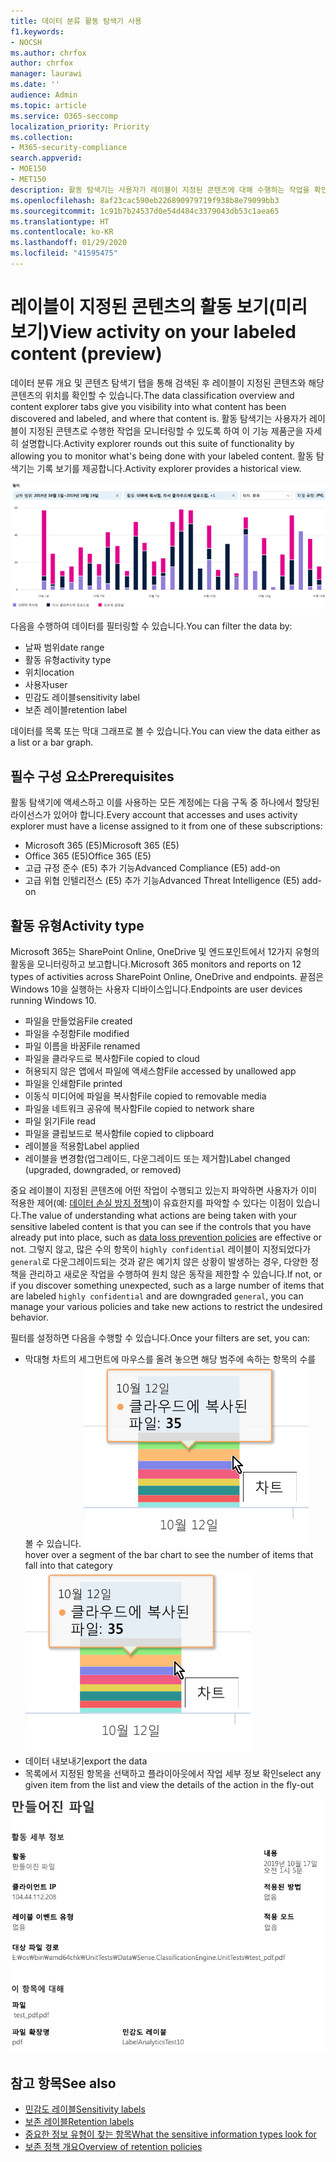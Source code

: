 ```yaml
---
title: 데이터 분류 활동 탐색기 사용
f1.keywords:
- NOCSH
ms.author: chrfox
author: chrfox
manager: laurawi
ms.date: ''
audience: Admin
ms.topic: article
ms.service: O365-seccomp
localization_priority: Priority
ms.collection:
- M365-security-compliance
search.appverid:
- MOE150
- MET150
description: 활동 탐색기는 사용자가 레이블이 지정된 콘텐츠에 대해 수행하는 작업을 확인하고 필터링하여 데이터 분류 기능을 자세히 설명합니다.
ms.openlocfilehash: 8af23cac590eb226890979719f938b8e79099bb3
ms.sourcegitcommit: 1c91b7b24537d0e54d484c3379043db53c1aea65
ms.translationtype: HT
ms.contentlocale: ko-KR
ms.lasthandoff: 01/29/2020
ms.locfileid: "41595475"
---
```

# <a name="view-activity-on-your-labeled-content-preview"></a><span data-ttu-id="7384f-103">레이블이 지정된 콘텐츠의 활동 보기(미리 보기)</span><span class="sxs-lookup"><span data-stu-id="7384f-103">View activity on your labeled content (preview)</span></span>

<span data-ttu-id="7384f-104">데이터 분류 개요 및 콘텐츠 탐색기 탭을 통해 검색된 후 레이블이 지정된 콘텐츠와 해당 콘텐츠의 위치를 확인할 수 있습니다.</span><span class="sxs-lookup"><span data-stu-id="7384f-104">The data classification overview and content explorer tabs give you visibility into what content has been discovered and labeled, and where that content is.</span></span> <span data-ttu-id="7384f-105">활동 탐색기는 사용자가 레이블이 지정된 콘텐츠로 수행한 작업을 모니터링할 수 있도록 하여 이 기능 제품군을 자세히 설명합니다.</span><span class="sxs-lookup"><span data-stu-id="7384f-105">Activity explorer rounds out this suite of functionality by allowing you to monitor what's being done with your labeled content.</span></span> <span data-ttu-id="7384f-106">활동 탐색기는 기록 보기를 제공합니다.</span><span class="sxs-lookup"><span data-stu-id="7384f-106">Activity explorer provides a historical view.</span></span>

![자리 표시자 스크린샷 개요 활동 탐색기](media/data-classification-activity-explorer-1.png)

<span data-ttu-id="7384f-108">다음을 수행하여 데이터를 필터링할 수 있습니다.</span><span class="sxs-lookup"><span data-stu-id="7384f-108">You can filter the data by:</span></span>

- <span data-ttu-id="7384f-109">날짜 범위</span><span class="sxs-lookup"><span data-stu-id="7384f-109">date range</span></span>
- <span data-ttu-id="7384f-110">활동 유형</span><span class="sxs-lookup"><span data-stu-id="7384f-110">activity type</span></span>
- <span data-ttu-id="7384f-111">위치</span><span class="sxs-lookup"><span data-stu-id="7384f-111">location</span></span>
- <span data-ttu-id="7384f-112">사용자</span><span class="sxs-lookup"><span data-stu-id="7384f-112">user</span></span>
- <span data-ttu-id="7384f-113">민감도 레이블</span><span class="sxs-lookup"><span data-stu-id="7384f-113">sensitivity label</span></span>
- <span data-ttu-id="7384f-114">보존 레이블</span><span class="sxs-lookup"><span data-stu-id="7384f-114">retention label</span></span>


<span data-ttu-id="7384f-115">데이터를 목록 또는 막대 그래프로 볼 수 있습니다.</span><span class="sxs-lookup"><span data-stu-id="7384f-115">You can view the data either as a list or a bar graph.</span></span>

## <a name="prerequisites"></a><span data-ttu-id="7384f-116">필수 구성 요소</span><span class="sxs-lookup"><span data-stu-id="7384f-116">Prerequisites</span></span>

<span data-ttu-id="7384f-117">활동 탐색기에 액세스하고 이를 사용하는 모든 계정에는 다음 구독 중 하나에서 할당된 라이선스가 있어야 합니다.</span><span class="sxs-lookup"><span data-stu-id="7384f-117">Every account that accesses and uses activity explorer must have a license assigned to it from one of these subscriptions:</span></span>

- <span data-ttu-id="7384f-118">Microsoft 365 (E5)</span><span class="sxs-lookup"><span data-stu-id="7384f-118">Microsoft 365 (E5)</span></span>
- <span data-ttu-id="7384f-119">Office 365 (E5)</span><span class="sxs-lookup"><span data-stu-id="7384f-119">Office 365 (E5)</span></span>
- <span data-ttu-id="7384f-120">고급 규정 준수 (E5) 추가 기능</span><span class="sxs-lookup"><span data-stu-id="7384f-120">Advanced Compliance (E5) add-on</span></span>
- <span data-ttu-id="7384f-121">고급 위협 인텔리전스 (E5) 추가 기능</span><span class="sxs-lookup"><span data-stu-id="7384f-121">Advanced Threat Intelligence (E5) add-on</span></span>

## <a name="activity-type"></a><span data-ttu-id="7384f-122">활동 유형</span><span class="sxs-lookup"><span data-stu-id="7384f-122">Activity type</span></span>

<span data-ttu-id="7384f-123">Microsoft 365는 SharePoint Online, OneDrive 및 엔드포인트에서 12가지 유형의 활동을 모니터링하고 보고합니다.</span><span class="sxs-lookup"><span data-stu-id="7384f-123">Microsoft 365 monitors and reports on 12 types of activities across SharePoint Online, OneDrive and endpoints.</span></span> <span data-ttu-id="7384f-124">끝점은 Windows 10을 실행하는 사용자 디바이스입니다.</span><span class="sxs-lookup"><span data-stu-id="7384f-124">Endpoints are user devices running Windows 10.</span></span>

- <span data-ttu-id="7384f-125">파일을 만들었음</span><span class="sxs-lookup"><span data-stu-id="7384f-125">File created</span></span>
- <span data-ttu-id="7384f-126">파일을 수정함</span><span class="sxs-lookup"><span data-stu-id="7384f-126">File modified</span></span>
- <span data-ttu-id="7384f-127">파일 이름을 바꿈</span><span class="sxs-lookup"><span data-stu-id="7384f-127">File renamed</span></span>
- <span data-ttu-id="7384f-128">파일을 클라우드로 복사함</span><span class="sxs-lookup"><span data-stu-id="7384f-128">File copied to cloud</span></span>
- <span data-ttu-id="7384f-129">허용되지 않은 앱에서 파일에 액세스함</span><span class="sxs-lookup"><span data-stu-id="7384f-129">File accessed by unallowed app</span></span>
- <span data-ttu-id="7384f-130">파일을 인쇄함</span><span class="sxs-lookup"><span data-stu-id="7384f-130">File printed</span></span>
- <span data-ttu-id="7384f-131">이동식 미디어에 파일을 복사함</span><span class="sxs-lookup"><span data-stu-id="7384f-131">File copied to removable media</span></span>
- <span data-ttu-id="7384f-132">파일을 네트워크 공유에 복사함</span><span class="sxs-lookup"><span data-stu-id="7384f-132">File copied to network share</span></span>
- <span data-ttu-id="7384f-133">파일 읽기</span><span class="sxs-lookup"><span data-stu-id="7384f-133">File read</span></span>
- <span data-ttu-id="7384f-134">파일을 클립보드로 복사함</span><span class="sxs-lookup"><span data-stu-id="7384f-134">file copied to clipboard</span></span>
- <span data-ttu-id="7384f-135">레이블을 적용함</span><span class="sxs-lookup"><span data-stu-id="7384f-135">Label applied</span></span>
- <span data-ttu-id="7384f-136">레이블을 변경함(업그레이드, 다운그레이드 또는 제거함)</span><span class="sxs-lookup"><span data-stu-id="7384f-136">Label changed (upgraded, downgraded, or removed)</span></span>

<span data-ttu-id="7384f-137">중요 레이블이 지정된 콘텐츠에 어떤 작업이 수행되고 있는지 파악하면 사용자가 이미 적용한 제어(예: [데이터 손실 방지 정책](data-loss-prevention-policies.md))이 유효한지를 파악할 수 있다는 이점이 있습니다.</span><span class="sxs-lookup"><span data-stu-id="7384f-137">The value of understanding what actions are being taken with your sensitive labeled content is that you can see if the controls that you have already put into place, such as [data loss prevention policies](data-loss-prevention-policies.md) are effective or not.</span></span> <span data-ttu-id="7384f-138">그렇지 않고, 많은 수의 항목이 `highly confidential` 레이블이 지정되었다가 `general`로 다운그레이드되는 것과 같은 예기치 않은 상황이 발생하는 경우, 다양한 정책을 관리하고 새로운 작업을 수행하여 원치 않은 동작을 제한할 수 있습니다.</span><span class="sxs-lookup"><span data-stu-id="7384f-138">If not, or if you discover something unexpected, such as a large number of items that are labeled `highly confidential` and are downgraded `general`, you can manage your various policies and take new actions to restrict the undesired behavior.</span></span>

<span data-ttu-id="7384f-139">필터를 설정하면 다음을 수행할 수 있습니다.</span><span class="sxs-lookup"><span data-stu-id="7384f-139">Once your filters are set, you can:</span></span>

- <span data-ttu-id="7384f-140">막대형 차트의 세그먼트에 마우스를 올려 놓으면 해당 범주에 속하는 항목의 수를 볼 수 있습니다. ![활동 탐색기 가리키기](media/data-classification-activity-explorer-hover-over-2.png)</span><span class="sxs-lookup"><span data-stu-id="7384f-140">hover over a segment of the bar chart to see the number of items that fall into that category ![activity explorer hover over](media/data-classification-activity-explorer-hover-over-2.png)</span></span>
- <span data-ttu-id="7384f-141">데이터 내보내기</span><span class="sxs-lookup"><span data-stu-id="7384f-141">export the data</span></span>
- <span data-ttu-id="7384f-142">목록에서 지정된 항목을 선택하고 플라이아웃에서 작업 세부 정보 확인</span><span class="sxs-lookup"><span data-stu-id="7384f-142">select any given item from the list and view the details of the action in the fly-out</span></span>

![활동 탐색기 세부 정보 플라이아웃](media/data-classification-activity-explorer-fly-out-3.png)

## <a name="see-also"></a><span data-ttu-id="7384f-144">참고 항목</span><span class="sxs-lookup"><span data-stu-id="7384f-144">See also</span></span>
- [<span data-ttu-id="7384f-145">민감도 레이블</span><span class="sxs-lookup"><span data-stu-id="7384f-145">Sensitivity labels</span></span>](sensitivity-labels.md)
- [<span data-ttu-id="7384f-146">보존 레이블</span><span class="sxs-lookup"><span data-stu-id="7384f-146">Retention labels</span></span>](labels.md)
- [<span data-ttu-id="7384f-147">중요한 정보 유형이 찾는 항목</span><span class="sxs-lookup"><span data-stu-id="7384f-147">What the sensitive information types look for</span></span>](what-the-sensitive-information-types-look-for.md)
- [<span data-ttu-id="7384f-148">보존 정책 개요</span><span class="sxs-lookup"><span data-stu-id="7384f-148">Overview of retention policies</span></span>](retention-policies.md)
